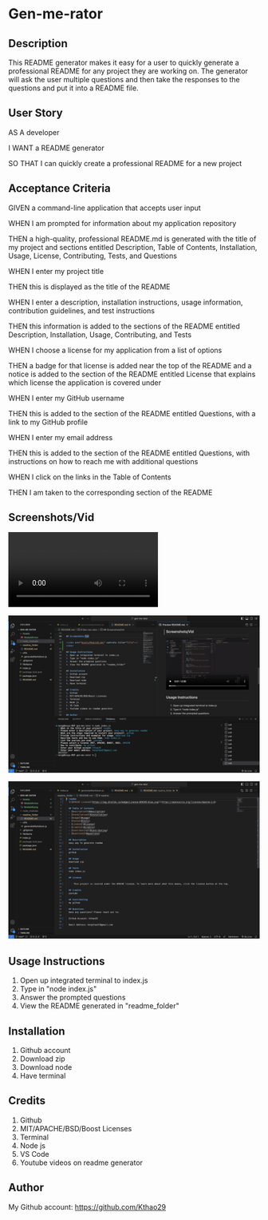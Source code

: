 # Gen-me-rator

## Description
This README generator makes it easy for a user to quickly generate a professional README for any project they are working on. The generator will ask the user multiple questions and then take the responses to the questions and put it into a README file.

## User Story
AS A developer

I WANT a README generator

SO THAT I can quickly create a professional README for a new project

## Acceptance Criteria
GIVEN a command-line application that accepts user input

WHEN I am prompted for information about my application repository

THEN a high-quality, professional README.md is generated with the title of my project and sections entitled Description, Table of Contents, Installation, Usage, License, Contributing, Tests, and Questions

WHEN I enter my project title

THEN this is displayed as the title of the README

WHEN I enter a description, installation instructions, usage information, contribution guidelines, and test instructions

THEN this information is added to the sections of the README entitled Description, Installation, Usage, Contributing, and Tests

WHEN I choose a license for my application from a list of options

THEN a badge for that license is added near the top of the README and a notice is added to the section of the README entitled License that explains which license the application is covered under

WHEN I enter my GitHub username

THEN this is added to the section of the README entitled Questions, with a link to my GitHub profile

WHEN I enter my email address

THEN this is added to the section of the README entitled Questions, with instructions on how to reach me with additional questions

WHEN I click on the links in the Table of Contents

THEN I am taken to the corresponding section of the README

## Screenshots/Vid

<video src="Assets/Module9.mov" controls title="Title"></video>

![Alt text](Assets/Module9.png)

![Alt text](Assets/README.png)

## Usage Instructions
1. Open up integrated terminal to index.js
2. Type in "node index.js"
3. Answer the prompted questions
4. View the README generated in "readme_folder"

## Installation
1. Github account
2. Download zip
3. Download node
4. Have terminal

## Credits
1. Github
2. MIT/APACHE/BSD/Boost Licenses
3. Terminal
4. Node js
5. VS Code
6. Youtube videos on readme generator

## Author
My Github account: https://github.com/Kthao29